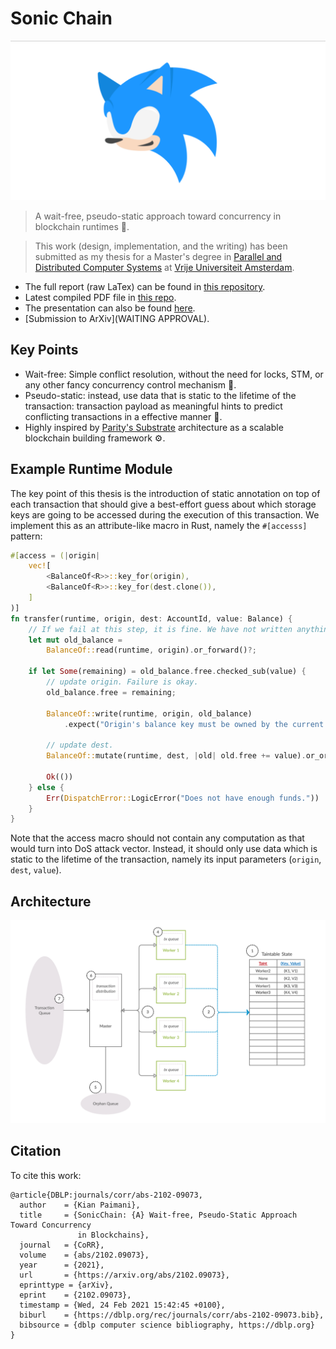 # Sonic Chain

![Sonic Chain](./media/icon.png)

> A wait-free, pseudo-static approach toward concurrency in blockchain runtimes 🚀.

> This work (design, implementation, and the writing) has been submitted as my thesis for a Master's degree in [Parallel and Distributed Computer Systems](https://vuweb.vu.nl/en/education/master/parallel-and-distributed-computer-systems) at [Vrije Universiteit Amsterdam](https://www.vu.nl/en/). 

- The full report (raw LaTex) can be found in [this repository](https://github.com/kianenigma/Thesis).
- Latest compiled PDF file in [this repo](./Thesis.pdf). 
- The presentation can also be found [here](./Presentation.pdf).
- [Submission to ArXiv](WAITING APPROVAL).

## Key Points

- Wait-free: Simple conflict resolution, without the need for locks, STM, or any other fancy concurrency control mechanism 🔐.
-  Pseudo-static: instead, use data that is static to the lifetime of the transaction: transaction payload as meaningful hints to predict conflicting transactions in a effective manner 🦄.
- Highly inspired by [Parity's Substrate](https://github.com/paritytech/substrate/) architecture as a scalable blockchain building framework ⚙️.

## Example Runtime Module

The key point of this thesis is the introduction of static annotation on top of each transaction that should give a best-effort guess about which storage keys are going to be accessed during the execution of this transaction. We implement this as an attribute-like macro in Rust, namely the `#[accesss]` pattern:

```rust
#[access = (|origin|
	vec![
		<BalanceOf<R>>::key_for(origin),
		<BalanceOf<R>>::key_for(dest.clone()),
	]
)]
fn transfer(runtime, origin, dest: AccountId, value: Balance) {
	// If we fail at this step, it is fine. We have not written anything yet.
	let mut old_balance =
		BalanceOf::read(runtime, origin).or_forward()?;

	if let Some(remaining) = old_balance.free.checked_sub(value) {
		// update origin. Failure is okay.
		old_balance.free = remaining;

		BalanceOf::write(runtime, origin, old_balance)
			.expect("Origin's balance key must be owned by the current thread.");

		// update dest.
		BalanceOf::mutate(runtime, dest, |old| old.free += value).or_orphan()?;

		Ok(())
	} else {
		Err(DispatchError::LogicError("Does not have enough funds."))
	}
}
```

Note that the access macro should not contain any computation as that would turn into DoS attack vector. Instead, it should only use data which is static to the lifetime of the transaction, namely its input parameters (`origin`, `dest`, `value`).

## Architecture

![Sonic Chain](./media/arch.png)

## Citation

To cite this work: 


```
@article{DBLP:journals/corr/abs-2102-09073,
  author    = {Kian Paimani},
  title     = {SonicChain: {A} Wait-free, Pseudo-Static Approach Toward Concurrency
               in Blockchains},
  journal   = {CoRR},
  volume    = {abs/2102.09073},
  year      = {2021},
  url       = {https://arxiv.org/abs/2102.09073},
  eprinttype = {arXiv},
  eprint    = {2102.09073},
  timestamp = {Wed, 24 Feb 2021 15:42:45 +0100},
  biburl    = {https://dblp.org/rec/journals/corr/abs-2102-09073.bib},
  bibsource = {dblp computer science bibliography, https://dblp.org}
}
```
